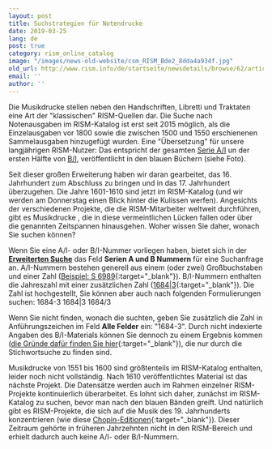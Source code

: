 ```yaml
---
layout: post
title: Suchstrategien für Notendrucke
date: 2019-03-25
lang: de
post: true
category: rism_online_catalog
image: "/images/news-old-website/csm_RISM_Bde2_8dda4a934f.jpg"
old_url: http://www.rism.info/de/startseite/newsdetails/browse/62/article/64/search-strategies-for-printed-music.html
email: ''
author: ''
---
```



Die Musikdrucke stellen neben den Handschriften, Libretti und Traktaten eine Art der "klassischen" RISM-Quellen dar. Die Suche nach Notenausgaben im RISM-Katalog ist erst seit 2015 möglich, als die Einzelausgaben vor 1800 sowie die zwischen 1500 und 1550 erschienenen Sammelausgaben hinzugefügt wurden. Eine "Übersetzung" für unsere langjährigen RISM-Nutzer: Das entspricht der gesamten [Serie A/I](/de/publikationen.html#c36) un der ersten Hälfte von [B/I](/de/publikationen.html#c2619), veröffentlicht in den blauen Büchern (siehe Foto).

Seit dieser großen Erweiterung haben wir daran gearbeitet, das 16. Jahrhundert zum Abschluss zu bringen und in das 17. Jahrhundert überzugehen. Die Jahre 1601-1610 sind jetzt im RISM-Katalog (und wir werden am Donnerstag einen Blick hinter die Kulissen werfen). Angesichts der verschiedenen Projekte, die die RISM-Mitarbeiter weltweit durchführen, gibt es Musikdrucke , die in diese vermeintlichen Lücken fallen oder über die genannten Zeitspannen hinausgehen. Woher wissen Sie daher, wonach Sie suchen können?

Wenn Sie eine A/I- oder B/I-Nummer vorliegen haben, bietet sich in der [**Erweiterten Suche**](https://opac.rism.info/index.php?id=3&L=0) das Feld **Serien A und B Nummern** für eine Suchanfrage an. A/I-Nummern bestehen generell aus einem (oder zwei) Großbuchstaben und einer Zahl ([Beispiel: S 6989](https://opac.rism.info/search?id=00000990063266&View=rism){:target="_blank"}). B/I-Nummern enthalten die Jahreszahl mit einer zusätzlichen Zahl ([1684|3](https://opac.rism.info/search?id=993122019&View=rism){:target="_blank"}). Die Zahl ist hochgestellt, Sie können aber auch nach folgenden Formulierungen suchen:
1684-3
1684|3
1684/3

Wenn Sie nicht finden, wonach die suchten, geben Sie zusätzlich die Zahl in Anführungszeichen im Feld **Alle Felder** ein: "1684-3". Durch nicht indexierte Angaben des B/I-Materials können Sie dennoch zu einem Ergebnis kommen ([die Gründe dafür finden Sie hier](/self_representation/2017/11/27/rism-bi-recueils-imprimés-xvie-siècles-version-20-.html){:target="_blank"}), die nur durch die Stichwortsuche zu finden sind.

Musikdrucke von 1551 bis 1600 sind größtenteils im RISM-Katalog enthalten, leider noch nicht vollständig. Nach 1610 veröffentlichtes Material ist das nächste Projekt. Die Datensätze werden auch im Rahmen einzelner RISM-Projekte kontinuierlich überarbeitet. Es lohnt sich daher, zunächst im RISM-Katalog zu suchen, bevor man nach den blauen Bänden greift. Und natürlich gibt es RISM-Projekte, die sich auf die Musik des 19. Jahrhunderts konzentrieren (wie diese [Chopin-Editionen](https://opac.rism.info/metaopac/perma.do;jsessionid=634CDC3D78CC8963DC79AC6B958A979F.touch02?v=rism&q=-1%3d%22ks30080660%22){:target="_blank"}). Dieser Zeitraum gehörte in früheren Jahrzehnten nicht in den RISM-Bereich und erhielt dadurch auch keine A/I- oder B/I-Nummern.

<script type="text/javascript">var switchTo5x=true;</script><script type="text/javascript" src="http://w.sharethis.com/button/buttons.js"></script><script type="text/javascript">stLight.options({publisher: "9b601438-1ce1-49d8-bfd7-9cff5df54c17", doNotHash: false, doNotCopy: false, hashAddressBar: false});</script>
